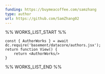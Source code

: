 ```yaml
---
funding: https://buymeacoffee.com/samzhang
type: author
url: https://github.com/SamZhang02
---
```



%% WORKS_LIST_START %%

```datacorejsx
const { AuthorWorks } = await dc.require('basement/datacore/authors.jsx');
return function View() {
    return <AuthorWorks/>
}
```
%% WORKS_LIST_END %%
